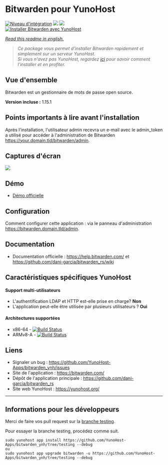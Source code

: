 # Bitwarden pour YunoHost

[![Niveau d'intégration](https://dash.yunohost.org/integration/bitwarden.svg)](https://dash.yunohost.org/appci/app/bitwarden) ![](https://ci-apps.yunohost.org/ci/badges/bitwarden.status.svg) ![](https://ci-apps.yunohost.org/ci/badges/bitwarden.maintain.svg)  
[![Installer Bitwarden avec YunoHost](https://install-app.yunohost.org/install-with-yunohost.png)](https://install-app.yunohost.org/?app=bitwarden)

*[Read this readme in english.](./README.md)* 

> *Ce package vous permet d'installer Bitwarden rapidement et simplement sur un serveur YunoHost.  
Si vous n'avez pas YunoHost, regardez [ici](https://yunohost.org/#/install) pour savoir comment l'installer et en profiter.*

## Vue d'ensemble

Bitwarden est un gestionnaire de mots de passe open source.

**Version incluse :** 1.15.1

## Points importants à lire avant l'installation

Après l'installation, l'utilisateur admin recevra un e-mail avec le admin_token a utilisé pour accéder à l'administration de Bitwarden https://your.domain.tld/bitwarden/admin.

## Captures d'écran

![](https://bitwarden.com/images/hero.png)

## Démo

* [Démo officielle](https://vault.bitwarden.com/#/register)

## Configuration

Comment configurer cette application : via le panneau d'administration https://bitwarden.domain.tld/admin.

## Documentation

 * Documentation officielle : https://help.bitwarden.com/ et https://github.com/dani-garcia/bitwarden_rs/wiki

## Caractéristiques spécifiques YunoHost

#### Support multi-utilisateurs

* L'authentification LDAP et HTTP est-elle prise en charge? **Non**
* L'application peut-elle être utilisée par plusieurs utilisateurs ? **Oui**

#### Architectures supportées

* x86-64 - [![Build Status](https://ci-apps.yunohost.org/ci/logs/bitwarden%20%28Apps%29.svg)](https://ci-apps.yunohost.org/ci/apps/bitwarden/)
* ARMv8-A - [![Build Status](https://ci-apps-arm.yunohost.org/ci/logs/bitwarden%20%28Apps%29.svg)](https://ci-apps-arm.yunohost.org/ci/apps/bitwarden/)

## Liens

 * Signaler un bug : https://github.com/YunoHost-Apps/bitwarden_ynh/issues
 * Site de l'application : https://bitwarden.com/
 * Dépôt de l'application principale : https://github.com/dani-garcia/bitwarden_rs
 * Site web YunoHost : https://yunohost.org/

---

Informations pour les développeurs
----------------

Merci de faire vos pull request sur la [branche testing](https://github.com/YunoHost-Apps/bitwarden_ynh/tree/testing).

Pour essayer la branche testing, procédez comme suit.
```
sudo yunohost app install https://github.com/YunoHost-Apps/bitwarden_ynh/tree/testing --debug
ou
sudo yunohost app upgrade bitwarden -u https://github.com/YunoHost-Apps/bitwarden_ynh/tree/testing --debug
```
